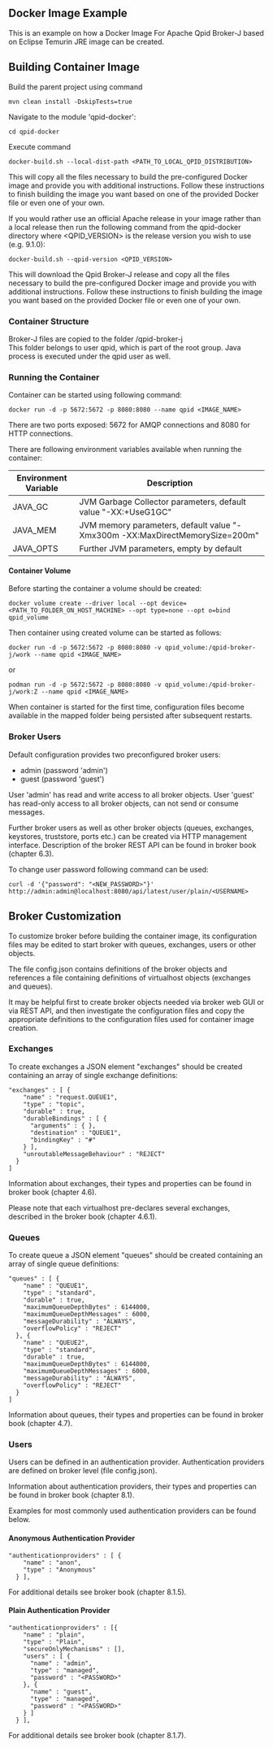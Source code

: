## Docker Image Example

This is an example on how a Docker Image For Apache Qpid Broker-J based on Eclipse Temurin JRE image can be created.

## Building Container Image

Build the parent project using command

```
mvn clean install -DskipTests=true
```

Navigate to the module 'qpid-docker':

```
cd qpid-docker
```

Execute command

```
docker-build.sh --local-dist-path <PATH_TO_LOCAL_QPID_DISTRIBUTION>
```

This will copy all the files necessary to build the pre-configured Docker image and provide you with additional 
instructions. Follow these instructions to finish building the image you want based on one of the provided Docker file 
or even one of your own.

If you would rather use an official Apache release in your image rather than a local release then run the following 
command from the qpid-docker directory where <QPID_VERSION> is the release version you wish to use (e.g. 9.1.0):

```
docker-build.sh --qpid-version <QPID_VERSION>
```

This will download the Qpid Broker-J release and copy all the files necessary to build the pre-configured Docker image
and provide you with additional instructions. Follow these instructions to finish building the image you want based on 
the provided Docker file or even one of your own.

### Container Structure

Broker-J files are copied to the folder /qpid-broker-j \
This folder belongs to user qpid, which is part of the root group. Java process is executed under the qpid user as well.

### Running the Container

Container can be started using following command:
```
docker run -d -p 5672:5672 -p 8080:8080 --name qpid <IMAGE_NAME>
```
There are two ports exposed: 5672 for AMQP connections and 8080 for HTTP connections.

There are following environment variables available when running the container:

| Environment Variable | Description                                                                  |
|----------------------|------------------------------------------------------------------------------|
| JAVA_GC              | JVM Garbage Collector parameters, default value "-XX:+UseG1GC"               |
| JAVA_MEM             | JVM memory parameters, default value "-Xmx300m -XX:MaxDirectMemorySize=200m" |
| JAVA_OPTS            | Further JVM parameters, empty by default                                     |

#### Container Volume

Before starting the container a volume should be created:

```
docker volume create --driver local --opt device=<PATH_TO_FOLDER_ON_HOST_MACHINE> --opt type=none --opt o=bind qpid_volume
```

Then container using created volume can be started as follows:

```
docker run -d -p 5672:5672 -p 8080:8080 -v qpid_volume:/qpid-broker-j/work --name qpid <IMAGE_NAME>
```
or
```
podman run -d -p 5672:5672 -p 8080:8080 -v qpid_volume:/qpid-broker-j/work:Z --name qpid <IMAGE_NAME>
```
When container is started for the first time, configuration files become available in the mapped folder being persisted 
after subsequent restarts.

### Broker Users

Default configuration provides two preconfigured broker users:
- admin (password 'admin')
- guest (password 'guest')

User 'admin' has read and write access to all broker objects.
User 'guest' has read-only access to all broker objects, can not send or consume messages.

Further broker users as well as other broker objects (queues, exchanges, keystores, truststore, ports etc.)
can be created via HTTP management interface. Description of the broker REST API can be found in broker book (chapter 6.3).

To change user password following command can be used:

```
curl -d '{"password": "<NEW_PASSWORD>"}' http://admin:admin@localhost:8080/api/latest/user/plain/<USERNAME>
```

## Broker Customization

To customize broker before building the container image, its configuration files may be edited to start broker with
queues, exchanges, users or other objects.

The file config.json contains definitions of the broker objects and references a file containing definitions 
of virtualhost objects (exchanges and queues).

It may be helpful first to create broker objects needed via broker web GUI or via REST API, and then investigate the 
configuration files and copy the appropriate definitions to the configuration files used for container image creation.

### Exchanges

To create exchanges a JSON element "exchanges" should be created containing an array of single exchange definitions:

```
"exchanges" : [ {
    "name" : "request.QUEUE1",
    "type" : "topic",
    "durable" : true,
    "durableBindings" : [ {
      "arguments" : { },
      "destination" : "QUEUE1",
      "bindingKey" : "#"
    } ],
    "unroutableMessageBehaviour" : "REJECT"
  }
]
```

Information about exchanges, their types and properties can be found in broker book (chapter 4.6).

Please note that each virtualhost pre-declares several exchanges, described in the broker book (chapter 4.6.1). 

### Queues

To create queue a JSON element "queues" should be created containing an array of single queue definitions:

```
"queues" : [ {
    "name" : "QUEUE1",
    "type" : "standard",
    "durable" : true,
    "maximumQueueDepthBytes" : 6144000,
    "maximumQueueDepthMessages" : 6000,
    "messageDurability" : "ALWAYS",
    "overflowPolicy" : "REJECT"
  }, {
    "name" : "QUEUE2",
    "type" : "standard",
    "durable" : true,
    "maximumQueueDepthBytes" : 6144000,
    "maximumQueueDepthMessages" : 6000,
    "messageDurability" : "ALWAYS",
    "overflowPolicy" : "REJECT"
  }
]
```

Information about queues, their types and properties can be found in broker book (chapter 4.7).


### Users

Users can be defined in an authentication provider. Authentication providers are defined on broker level (file config.json).

Information about authentication providers, their types and properties can be found in broker book (chapter 8.1).

Examples for most commonly used authentication providers can be found below.

#### Anonymous Authentication Provider

```
"authenticationproviders" : [ {
    "name" : "anon",
    "type" : "Anonymous"
  } ],
```
For additional details see broker book (chapter 8.1.5).

#### Plain Authentication Provider

```
"authenticationproviders" : [{
    "name" : "plain",
    "type" : "Plain",
    "secureOnlyMechanisms" : [],
    "users" : [ {
      "name" : "admin",
      "type" : "managed",
      "password" : "<PASSWORD>"
    }, {
      "name" : "guest",
      "type" : "managed",
      "password" : "<PASSWORD>"
    } ]
  } ],
```

For additional details see broker book (chapter 8.1.7).
